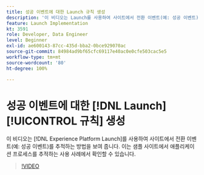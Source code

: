 ```yaml
---
title: 성공 이벤트에 대한 Launch 규칙 생성
description: '이 비디오는 Launch를 사용하여 사이트에서 전환 이벤트(예: 성공 이벤트)를 추적하는 방법을 보여 줍니다. 이는 샘플 사이트에서 애플리케이션 프로세스를 추적하는 사용 사례에서 확인할 수 있습니다.'
feature: Launch Implementation
kt: 3591
role: Developer, Data Engineer
level: Beginner
exl-id: ae600143-87cc-435d-bba2-0bce929070ac
source-git-commit: 84984ad9bf65cfc69117e40ac0e0cfe503cac5e5
workflow-type: tm+mt
source-wordcount: '80'
ht-degree: 100%

---
```


# 성공 이벤트에 대한 [!DNL Launch] [!UICONTROL 규칙] 생성

이 비디오는 [!DNL Experience Platform Launch]를 사용하여 사이트에서 전환 이벤트(예: 성공 이벤트)를 추적하는 방법을 보여 줍니다. 이는 샘플 사이트에서 애플리케이션 프로세스를 추적하는 사용 사례에서 확인할 수 있습니다.

>[!VIDEO](https://video.tv.adobe.com/v/28778/?quality=12&learn=on)
